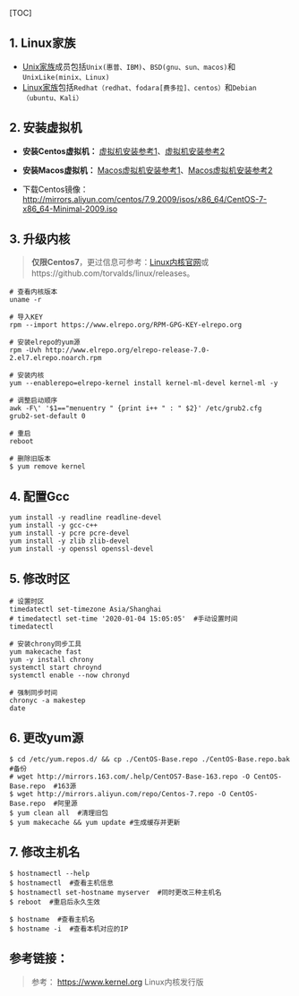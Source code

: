 [TOC]

##  1. Linux家族

- [Unix家族](http://blog.chinaunix.net/attachment/201104/16/16361381_13029678418s7r.gif)成员包括`Unix(惠普、IBM)`、`BSD(gnu、sun、macos)`和`UnixLike(minix、Linux)`
- [Linux家族](https://blog.csdn.net/qq_29753285/article/details/81455782)包括`Redhat（redhat、fodara[费多拉]、centos）`和`Debian（ubuntu、Kali）`



## 2. 安装虚拟机

- **安装Centos虚拟机：** [虚拟机安装参考1](http://www.cnblogs.com/sanduzxcvbnm/p/5948158.html)、[虚拟机安装参考2](https://blog.csdn.net/tiandixuanwuliang/article/details/81283316)

- **安装Macos虚拟机：** [Macos虚拟机安装参考1](https://www.jianshu.com/p/ee59b95e391a)、[Macos虚拟机安装参考2](https://www.jianshu.com/p/dea92fbf00a4) 

- 下载Centos镜像：http://mirrors.aliyun.com/centos/7.9.2009/isos/x86_64/CentOS-7-x86_64-Minimal-2009.iso
  



##  3. 升级内核

>   **仅限Centos7**，更过信息可参考：[Linux内核官网](https://www.kernel.org/)或https://github.com/torvalds/linux/releases。

```shell
# 查看内核版本 
uname -r

# 导入KEY
rpm --import https://www.elrepo.org/RPM-GPG-KEY-elrepo.org

# 安装elrepo的yum源
rpm -Uvh http://www.elrepo.org/elrepo-release-7.0-2.el7.elrepo.noarch.rpm

# 安装内核
yum --enablerepo=elrepo-kernel install kernel-ml-devel kernel-ml -y

# 调整启动顺序
awk -F\' '$1=="menuentry " {print i++ " : " $2}' /etc/grub2.cfg
grub2-set-default 0

# 重启
reboot

# 删除旧版本
$ yum remove kernel
```



## 4. 配置Gcc

```shell
yum install -y readline readline-devel
yum install -y gcc-c++
yum install -y pcre pcre-devel
yum install -y zlib zlib-devel
yum install -y openssl openssl-devel
```



##  5. 修改时区
```shell
# 设置时区
timedatectl set-timezone Asia/Shanghai
# timedatectl set-time '2020-01-04 15:05:05'  #手动设置时间
timedatectl

# 安装chrony同步工具
yum makecache fast
yum -y install chrony
systemctl start chroynd
systemctl enable --now chronyd

# 强制同步时间
chronyc -a makestep
date
```


## 6. 更改yum源

```shell
$ cd /etc/yum.repos.d/ && cp ./CentOS-Base.repo ./CentOS-Base.repo.bak #备份
# wget http://mirrors.163.com/.help/CentOS7-Base-163.repo -O CentOS-Base.repo  #163源
$ wget http://mirrors.aliyun.com/repo/Centos-7.repo -O CentOS-Base.repo  #阿里源
$ yum clean all  #清理旧包
$ yum makecache && yum update #生成缓存并更新
```



## 7. 修改主机名

```shell
$ hostnamectl --help
$ hostnamectl  #查看主机信息
$ hostnamectl set-hostname myserver  #同时更改三种主机名
$ reboot  #重启后永久生效

$ hostname  #查看主机名
$ hostname -i  #查看本机对应的IP
```



## 参考链接：

> 参考：
> https://www.kernel.org  Linux内核发行版







